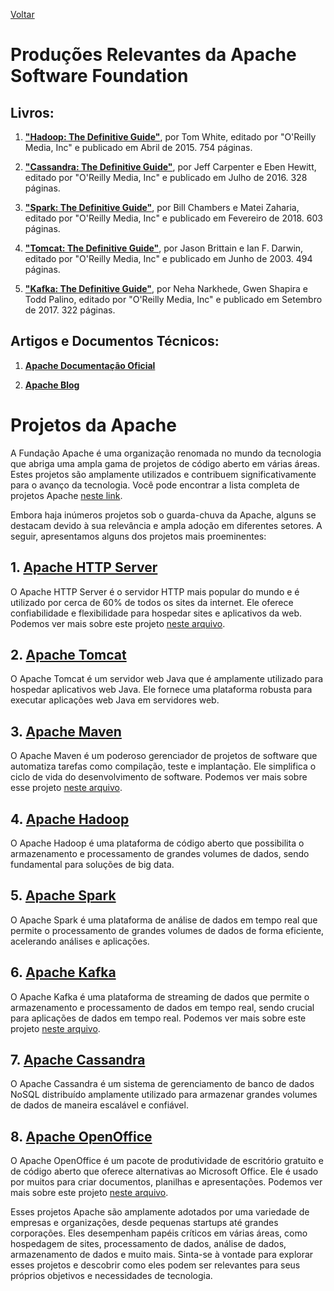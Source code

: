 [Voltar](intro.md)

# Produções Relevantes da Apache Software Foundation

## Livros:

1. [**"Hadoop: The Definitive Guide"**](https://www.oreilly.com/library/view/hadoop-the-definitive/9781491901687/), por Tom White, editado por "O'Reilly Media, Inc" e publicado em Abril de 2015. 754 páginas. 

2. [**"Cassandra: The Definitive Guide"**](https://www.oreilly.com/library/view/cassandra-the-definitive/9781491933657/), por Jeff Carpenter e Eben Hewitt, editado por "O'Reilly Media, Inc" e publicado em Julho de 2016. 328 páginas. 

3.  [**"Spark: The Definitive Guide"**](https://www.oreilly.com/library/view/spark-the-definitive/9781491912201/), por Bill Chambers e Matei Zaharia, editado por "O'Reilly Media, Inc" e publicado em Fevereiro de 2018. 603 páginas.

4.  [**"Tomcat: The Definitive Guide"**](https://www.oreilly.com/library/view/tomcat-the-definitive/0596003188/), por Jason Brittain e Ian F. Darwin, editado por "O'Reilly Media, Inc" e publicado em Junho de 2003. 494 páginas.

5. [**"Kafka: The Definitive Guide"**](https://www.oreilly.com/library/view/kafka-the-definitive/9781491936153/), por Neha Narkhede, Gwen Shapira e Todd Palino, editado por "O'Reilly Media, Inc" e publicado em Setembro de 2017. 322 páginas.

## Artigos e Documentos Técnicos:

1. [**Apache Documentação Oficial**](https://www.apache.org/docs/)

2. [**Apache Blog**](https://blogs.apache.org/)


# Projetos da Apache

A Fundação Apache é uma organização renomada no mundo da tecnologia que abriga uma ampla gama de projetos de código aberto em várias áreas. Estes projetos são amplamente utilizados e contribuem significativamente para o avanço da tecnologia. Você pode encontrar a lista completa de projetos Apache [neste link](https://projects.apache.org/projects.html).

Embora haja inúmeros projetos sob o guarda-chuva da Apache, alguns se destacam devido à sua relevância e ampla adoção em diferentes setores. A seguir, apresentamos alguns dos projetos mais proeminentes:

## 1. [Apache HTTP Server](https://projects.apache.org/project.html?httpd-http_server)

O Apache HTTP Server é o servidor HTTP mais popular do mundo e é utilizado por cerca de 60% de todos os sites da internet. Ele oferece confiabilidade e flexibilidade para hospedar sites e aplicativos da web.
Podemos ver mais sobre este projeto [neste arquivo](server.md).

## 2. [Apache Tomcat](https://projects.apache.org/project.html?tomcat)

O Apache Tomcat é um servidor web Java que é amplamente utilizado para hospedar aplicativos web Java. Ele fornece uma plataforma robusta para executar aplicações web Java em servidores web.

## 3. [Apache Maven](https://projects.apache.org/project.html?maven)

O Apache Maven é um poderoso gerenciador de projetos de software que automatiza tarefas como compilação, teste e implantação. Ele simplifica o ciclo de vida do desenvolvimento de software. Podemos ver mais sobre esse projeto [neste arquivo](maven.md).
## 4. [Apache Hadoop](https://projects.apache.org/project.html?hadoop)

O Apache Hadoop é uma plataforma de código aberto que possibilita o armazenamento e processamento de grandes volumes de dados, sendo fundamental para soluções de big data.

## 5. [Apache Spark](https://projects.apache.org/project.html?spark)

O Apache Spark é uma plataforma de análise de dados em tempo real que permite o processamento de grandes volumes de dados de forma eficiente, acelerando análises e aplicações.

## 6. [Apache Kafka](https://projects.apache.org/project.html?kafka)

O Apache Kafka é uma plataforma de streaming de dados que permite o armazenamento e processamento de dados em tempo real, sendo crucial para aplicações de dados em tempo real.
Podemos ver mais sobre este projeto [neste arquivo](kafka.md).
## 7. [Apache Cassandra](https://projects.apache.org/project.html?cassandra)

O Apache Cassandra é um sistema de gerenciamento de banco de dados NoSQL distribuído amplamente utilizado para armazenar grandes volumes de dados de maneira escalável e confiável.

## 8. [Apache OpenOffice](https://projects.apache.org/project.html?openoffice)

O Apache OpenOffice é um pacote de produtividade de escritório gratuito e de código aberto que oferece alternativas ao Microsoft Office. Ele é usado por muitos para criar documentos, planilhas e apresentações.
Podemos ver mais sobre este projeto [neste arquivo](openoffice.md).


Esses projetos Apache são amplamente adotados por uma variedade de empresas e organizações, desde pequenas startups até grandes corporações. Eles desempenham papéis críticos em várias áreas, como hospedagem de sites, processamento de dados, análise de dados, armazenamento de dados e muito mais. Sinta-se à vontade para explorar esses projetos e descobrir como eles podem ser relevantes para seus próprios objetivos e necessidades de tecnologia.
